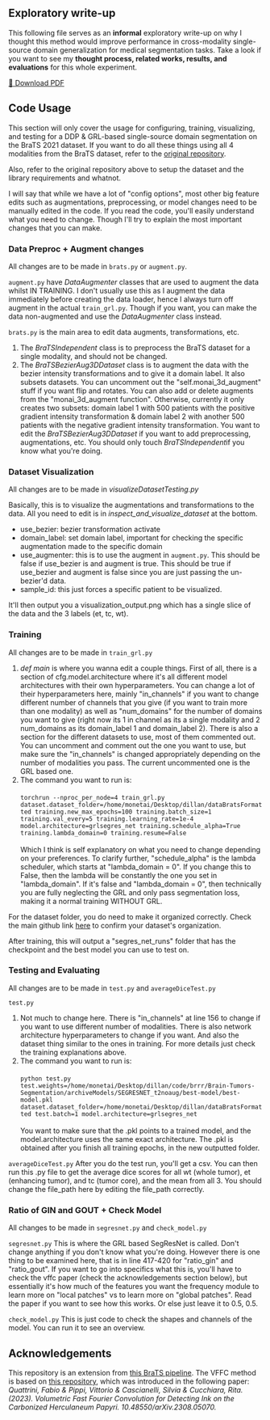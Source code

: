 ## Exploratory write-up
This following file serves as an **informal** exploratory write-up on why I thought this method would improve performance in cross-modality single-source domain generalization for medical segmentation tasks. Take a look if you want to see my **thought process, related works, results, and evaluations** for this whole experiment. 

[📄 Download PDF](https://github.com/DillanImans/brats_grl_vffc/raw/main/Exploratory%20write-up.pdf)


## Code Usage
This section will only cover the usage for configuring, training, visualizing, and testing for a DDP & GRL-based single-source domain segmentation on the BraTS 2021 dataset. If you want to do all these things using all 4 modalities from the BraTS dataset, refer to the [original repository](https://github.com/faizan1234567/Brain-Tumors-Segmentation/tree/main).

Also, refer to the original repository above to setup the dataset and the library requirements and whatnot.

I will say that while we have a lot of "config options", most other big feature edits such as augmentations, preprocessing, or model changes need to be manually edited in the code. If you read the code, you'll easily understand what you need to change. Though I'll try to explain the most important changes that you can make.


### Data Preproc + Augment changes
All changes are to be made in `brats.py` or `augment.py`.

`augment.py` have *DataAugmenter* classes that are used to augment the data whilst IN TRAINING. I don't usually use this as I augment the data immediately before creating the data loader, hence I always turn off augment in the actual `train_grl.py`. Though if you want, you can make the data non-augmented and use the *DataAugmenter* class instead.

`brats.py` is the main area to edit data augments, transformations, etc. 
1. The *BraTSIndependent* class is to preprocess the BraTS dataset for a single modality, and should not be changed.
2. The *BraTSBezierAug3DDataset* class is to augment the data with the bezier intensity transformations and to give it a domain label. It also subsets datasets. You can uncomment out the "self.monai_3d_augment" stuff if you want flip and rotates. You can also add or delete augments from the "monai_3d_augment function". Otherwise, currently it only creates two subsets: domain label 1 with 500 patients with the positive gradient intensity transformation & domain label 2 with another 500 patients with the negative gradient intensity transformation.
You want to edit the *BraTSBezierAug3DDataset* if you want to add preprocessing, augmentations, etc. You should only touch *BraTSIndependent*if you know what you're doing.



### Dataset Visualization
All changes are to be made in *visualizeDatasetTesting.py*

Basically, this is to visualize the augmentations and transformations to the data. All you need to edit is in *inspect_and_visualize_dataset* at the bottom.
- use_bezier: bezier transformation activate
- domain_label: set domain label, important for checking the specific augmentation made to the specific domain
- use_augmenter: this is to use the augment in `augment.py`. This should be false if use_bezier is and augment is true. This should be true if use_bezier and augment is false since you are just passing the un-bezier'd data.
- sample_id: this just forces a specific patient to be visualized.

It'll then output you a visualization_output.png which has a single slice of the data and the 3 labels (et, tc, wt).

### Training
All changes are to be made in `train_grl.py`

1. *def main* is where you wanna edit a couple things. First of all, there is a section of cfg.model.architecture where it's all different model architectures with their own hyperparameters. You can change a lot of their hyperparameters here, mainly "in_channels" if you want to change different number of channels that you give (if you want to train more than one modality) as well as "num_domains" for the number of domains you want to give (right now its 1 in channel as its a single modality and 2 num_domains as its domain_label 1 and domain_label 2). There is also a section for the different datasets to use, most of them commented out. You can uncomment and comment out the one you want to use, but make sure the "in_channels" is changed appropriately depending on the number of modalities you pass. The current uncommented one is the GRL based one.
2. The command you want to run is: </br> </br>
`torchrun --nproc_per_node=4 train_grl.py     dataset.dataset_folder=/home/monetai/Desktop/dillan/dataBratsFormatted training.new_max_epochs=100 training.batch_size=1 training.val_every=5 training.learning_rate=1e-4 model.architecture=grlsegres_net training.schedule_alpha=True training.lambda_domain=0 training.resume=False` </br> </br>
Which I think is self explanatory on what you need to change depending on your preferences. To clarify further, "schedule_alpha" is the lambda scheduler, which starts at "lambda_domain = 0". If you change this to False, then the lambda will be constantly the one you set in "lambda_domain". If it's false and "lambda_domain = 0", then technically you are fully neglecting the GRL and only pass segmentation loss, making it a normal training WITHOUT GRL.

For the dataset folder, you do need to make it organized correctly. Check the main github link [here](https://github.com/faizan1234567/Brain-Tumors-Segmentation/tree/main) to confirm your dataset's organization.

After training, this will output a "segres_net_runs" folder that has the checkpoint and the best model you can use to test on.


### Testing and Evaluating
All changes are to be made in `test.py` and `averageDiceTest.py`

`test.py`
1. Not much to change here. There is "in_channels" at line 156 to change if you want to use different number of modalities. There is also network architecture hyperparameters to change if you want. And also the dataset thing similar to the ones in training. For more details just check the training explanations above.
2. The command you want to run is: </br> </br>
`python test.py test.weights=/home/monetai/Desktop/dillan/code/brrr/Brain-Tumors-Segmentation/archiveModels/SEGRESNET_t2noaug/best-model/best-model.pkl dataset.dataset_folder=/home/monetai/Desktop/dillan/dataBratsFormatted test.batch=1 model.architecture=grlsegres_net` </br> </br>
You want to make sure that the .pkl points to a trained model, and the model.architecture uses the same exact architecture. The .pkl is obtained after you finish all training epochs, in the new outputted folder.

`averageDiceTest.py`
After you do the test run, you'll get a csv. You can then run this .py file to get the average dice scores for all wt (whole tumor), et (enhancing tumor), and tc (tumor core), and the mean from all 3. You should change the file_path here 
by editing the file_path correctly.


### Ratio of GIN and GOUT + Check Model
All changes to be made in `segresnet.py` and `check_model.py`

`segresnet.py`
This is where the GRL based SegResNet is called. Don't change anything if you don't know what you're doing. However there is one thing to be examined here, that is in line 417-420 for "ratio_gin" and "ratio_gout". If you want to go into specifics what this is, you'll have to check the vffc paper (check the acknowledgements section below), but essentially it's how much of the features you want the frequency module to learn more on "local patches" vs to learn more on "global patches". Read the paper if you want to see how this works. Or else just leave it to 0.5, 0.5.

`check_model.py`
This is just code to check the shapes and channels of the model. You can run it to see an overview.



## Acknowledgements
This repository is an extension from [this BraTS pipeline](https://github.com/faizan1234567/Brain-Tumors-Segmentation/tree/main). The VFFC method is based on [this repository](https://github.com/aimagelab/vffc/tree/main?tab=readme-ov-file), which was introduced in the following paper:
*Quattrini, Fabio & Pippi, Vittorio & Cascianelli, Silvia & Cucchiara, Rita. (2023). Volumetric Fast Fourier Convolution for Detecting Ink on the Carbonized Herculaneum Papyri. 10.48550/arXiv.2308.05070.* 

